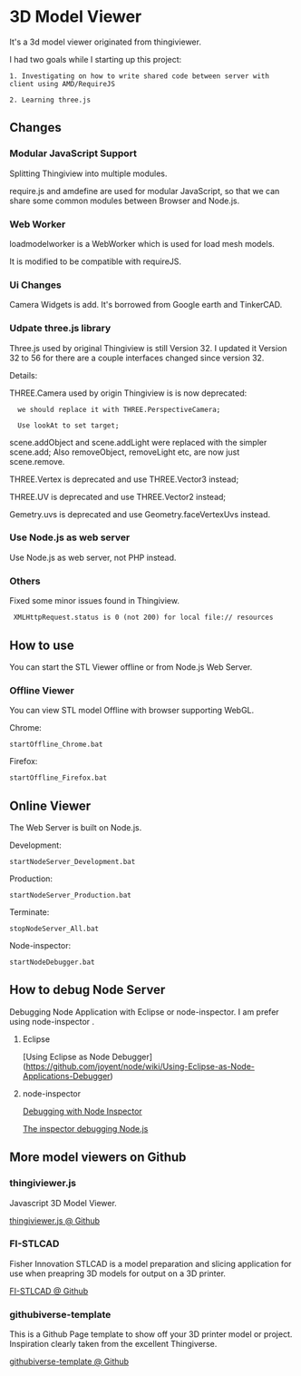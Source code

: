 
# 3D Model Viewer

It's a 3d model viewer originated from thingiviewer.

I had two goals while I starting up this project:

    1. Investigating on how to write shared code between server with client using AMD/RequireJS

    2. Learning three.js

## Changes

### Modular JavaScript Support

Splitting Thingiview into multiple modules.

require.js and amdefine are used for modular JavaScript, so that we can share some common modules between Browser and Node.js.



### Web Worker

loadmodelworker is a WebWorker which is used for load mesh models.

It is modified to be compatible with requireJS.


### Ui Changes

Camera Widgets is add. It's borrowed from Google earth and TinkerCAD.


### Udpate three.js library

Three.js used by original Thingiview is still Version 32. I updated it Version 32 to 56 for there are a couple interfaces changed since version 32.

Details:

  THREE.Camera used by origin Thingiview is is now deprecated:

      we should replace it with THREE.PerspectiveCamera;

      Use lookAt to set target;

  scene.addObject and scene.addLight were replaced with the simpler scene.add; Also removeObject, removeLight etc, are now just scene.remove.

  THREE.Vertex is deprecated and use THREE.Vector3 instead;

  THREE.UV is deprecated and use THREE.Vector2 instead;

  Gemetry.uvs is deprecated and use Geometry.faceVertexUvs instead.

### Use Node.js as web server

Use Node.js as web server, not PHP instead.

### Others

Fixed some minor issues found in Thingiview.

     XMLHttpRequest.status is 0 (not 200) for local file:// resources

## How to use

You can start the STL Viewer offline or from Node.js Web Server.

### Offline Viewer


You can view STL model Offline with browser supporting WebGL.


Chrome:

    startOffline_Chrome.bat

Firefox:

    startOffline_Firefox.bat

## Online Viewer

The Web Server is built on Node.js.

Development:

    startNodeServer_Development.bat

Production:

    startNodeServer_Production.bat

Terminate:

    stopNodeServer_All.bat

Node-inspector:

    startNodeDebugger.bat


## How to debug Node Server

Debugging Node Application with Eclipse or node-inspector. I am prefer using node-inspector .

1. Eclipse

    [Using Eclipse as Node Debugger] (https://github.com/joyent/node/wiki/Using-Eclipse-as-Node-Applications-Debugger)

2. node-inspector

    [Debugging with Node Inspector](http://howtonode.org/debugging-with-node-inspector)

    [The inspector debugging Node.js](http://www.noanylove.com/2011/12/node-the-inspector-debugging-node-js/)


## More model viewers on Github

### thingiviewer.js

Javascript 3D Model Viewer.

[thingiviewer.js @ Github](https://github.com/tbuser/thingiview.js)

### FI-STLCAD

Fisher Innovation STLCAD is a model preparation and slicing application for use when preapring 3D models for output on a 3D printer.

[FI-STLCAD @ Github](https://github.com/fisherinnovation/FI-STLCAD)


### githubiverse-template

This is a Github Page template to show off your 3D printer model or project. Inspiration clearly taken from the excellent Thingiverse.

[githubiverse-template @ Github](https://github.com/garyhodgson/githubiverse-template)


